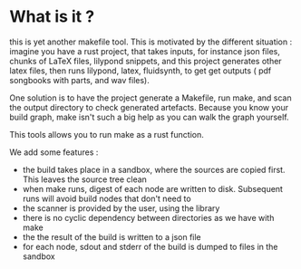 # What is it ?

this is yet another makefile tool. This is motivated by the different situation : imagine you have a rust project, that takes inputs,
for instance json files, chunks of LaTeX files, lilypond snippets, and this project generates other latex files, then runs lilypond, latex,
fluidsynth, to get get outputs ( pdf songbooks with parts, and wav files).

One solution is to have the project generate a Makefile, run make, and scan the output directory to check generated artefacts.
Because you know your build graph, make isn't such a big help as you can walk the graph yourself.

This tools allows you to run make as a rust function.

We add some features :

- the build takes place in a sandbox, where the sources are copied first. This leaves the source tree clean
- when make runs, digest of each node are written to disk. Subsequent runs will avoid build nodes that don't need to
- the scanner is provided by the user, using the library
- there is no cyclic dependency between directories as we have with make
- the the result of the build is written to a json file
- for each node, sdout and stderr of the build is dumped to files in the sandbox
